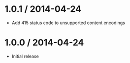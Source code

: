 1.0.1 / 2014-04-24
==================

  * Add 415 status code to unsupported content encodings

1.0.0 / 2014-04-24
==================

  * Initial release
